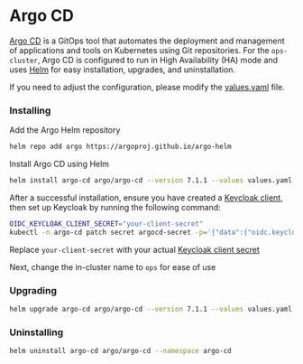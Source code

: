 # Argo CD

[Argo CD](https://argo-cd.readthedocs.io/en/stable/) is a GitOps tool that automates the deployment and management of applications and tools on Kubernetes using Git repositories. For the `ops-cluster`, Argo CD is configured to run in High Availability (HA) mode and uses [Helm](https://helm.sh/) for easy installation, upgrades, and uninstallation.

If you need to adjust the configuration, please modify the [values.yaml](values.yaml) file.

### Installing

Add the Argo Helm repository

```sh
helm repo add argo https://argoproj.github.io/argo-helm
```

Install Argo CD using Helm

```sh
helm install argo-cd argo/argo-cd --version 7.1.1 --values values.yaml --namespace argo-cd --create-namespace
```

After a successful installation, ensure you have created a [Keycloak client](https://argo-cd.readthedocs.io/en/stable/operator-manual/user-management/keycloak/#creating-a-new-client-in-keycloak), then set up Keycloak by running the following command:

```sh
OIDC_KEYCLOAK_CLIENT_SECRET="your-client-secret"
kubectl -n argo-cd patch secret argocd-secret -p='{"data":{"oidc.keycloak.clientSecret": "'$(echo -n $OIDC_KEYCLOAK_CLIENT_SECRET | base64)'"}}'
```

Replace `your-client-secret` with your actual [Keycloak client secret](https://sso.odd.works/admin/master/console/#/odds/clients/a1901f5d-cfe6-41fc-bad5-cbc1dc57ccd8/credentials)

Next, change the in-cluster name to `ops` for ease of use

### Upgrading

```sh
helm upgrade argo-cd argo/argo-cd --version 7.1.1 --values values.yaml --namespace argo-cd
```

### Uninstalling

```sh
helm uninstall argo-cd argo/argo-cd --namespace argo-cd
```
